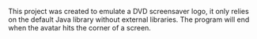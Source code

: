 This project was created to emulate a DVD screensaver logo, it only relies on the default Java library without external libraries. The program will end when 
the avatar hits the corner of a screen.
